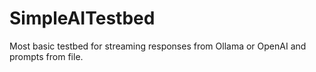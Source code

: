 # SimpleAITestbed
Most basic testbed for streaming responses from Ollama or OpenAI and prompts from file.
